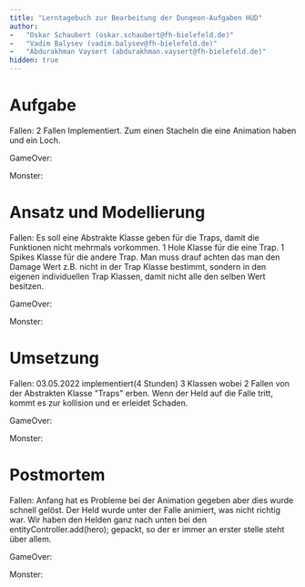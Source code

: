 ```yaml
---
title: "Lerntagebuch zur Bearbeitung der Dungeon-Aufgaben HUD"
author:
-   "Oskar Schaubert (oskar.schaubert@fh-bielefeld.de)"
-   "Vadim Balysev (vadim.balysev@fh-bielefeld.de)"
-   "Abdurakhman Vaysert (abdurakhman.vaysert@fh-bielefeld.de)"
hidden: true
---
```


<!--
Führen Sie zu jeder Woche zur Bearbeitung der Dungeon-Aufhaben ein
Lerntagebuch in Ihrem Team. Kopieren Sie dazu diese Vorlage und füllen
Sie den Kopf entsprechend aus.

Im Lerntagebuch sollen Sie Ihr Vorgehen bei der Bearbeitung der jeweiligen
Dungeon-Aufgaben vom ersten Schritt bis zur Abgabe der Lösung dokumentieren,
d.h. wie sind Sie die gestellte Aufgabe angegangen (und warum), was war
Ihr Plan und auf welche Probleme sind Sie bei der Umsetzung gestoßen und
wie haben Sie diese Probleme gelöst. Beachten Sie die vorgegebene Struktur.

Für jede Abgabe sollte ungefähr eine DIN-A4-Seite Text erstellt werden,
d.h. ca. 400 Wörter umfassen. Wer das Lerntagebuch nur ungenügend führt
oder es gar nicht mit abgibt, bekommt für die betreffende Abgabe 0 Punkte.

Checken Sie das Lerntagebuch mit in Ihr Projekt/Git-Repo ein.

Schreiben Sie den Text mit [Markdown](https://pandoc.org/MANUAL.html#pandocs-markdown).
Tipp: VSCode bringt einen vergleichsweise guten Markdown-Support (inkl. Preview)
bereits in der Grundinstallation mit.

Geben Sie das Lerntagebuch stets mit ab. Achtung: Wenn Sie Abbildungen
einbetten (etwa UML-Diagramme), denken Sie daran, diese auch abzugeben!
-->


# Aufgabe

<!--
Bitte hier die zu lösende Aufgabe kurz in eigenen Worten beschreiben.
-->

Fallen: 
2 Fallen Implementiert. Zum einen Stacheln die eine Animation haben und ein Loch.

GameOver:


Monster:


# Ansatz und Modellierung

<!--
Bitte hier den Lösungsansatz kurz beschreiben:
-   Wie sollte die Aufgabe gelöst werden?
-   Welche Techniken wollten Sie einsetzen?
-   Wie sah Ihre Modellierung aus (UML-Diagramm)?
-   Worauf müssen Sie konkret achten?
-->

Fallen:
Es soll eine Abstrakte Klasse geben für die Traps, damit die Funktionen nicht mehrmals vorkommen.
1 Hole Klasse für die eine Trap. 1 Spikes Klasse für die andere Trap.
Man muss drauf achten das man den Damage Wert z.B. nicht in der Trap Klasse bestimmt, sondern
in den eigenen individuellen Trap Klassen, damit nicht alle den selben Wert besitzen.

GameOver:


Monster:


# Umsetzung

<!--
Bitte hier die Umsetzung der Lösung kurz beschreiben:
-   Was haben Sie gemacht,
-   an welchem Datum haben sie es gemacht,
-   wie lange hat es gedauert,
-   was war das Ergebnis?
-->

Fallen:
03.05.2022 implementiert(4 Stunden)
3 Klassen wobei 2 Fallen von der Abstrakten Klasse "Traps" erben.
Wenn der Held auf die Falle tritt, kommt es zur kollision und er erleidet Schaden.

GameOver:

Monster:


# Postmortem

<!--
Bitte blicken Sie auf die Aufgabe, Ihren Lösungsansatz und die Umsetzung
kritisch zurück:
-   Was hat funktioniert, was nicht? Würden Sie noch einmal so vorgehen?
-   Welche Probleme sind bei der Umsetzung Ihres Lösungsansatzes aufgetreten?
-   Wie haben Sie die Probleme letztlich gelöst?
-->

Fallen:
Anfang hat es Probleme bei der Animation gegeben aber dies wurde schnell gelöst. Der Held wurde unter der Falle animiert, was nicht richtig war.
Wir haben den Helden ganz nach unten bei den entityController.add(hero); gepackt, so der er immer an erster stelle steht über allem.

GameOver:


Monster:
